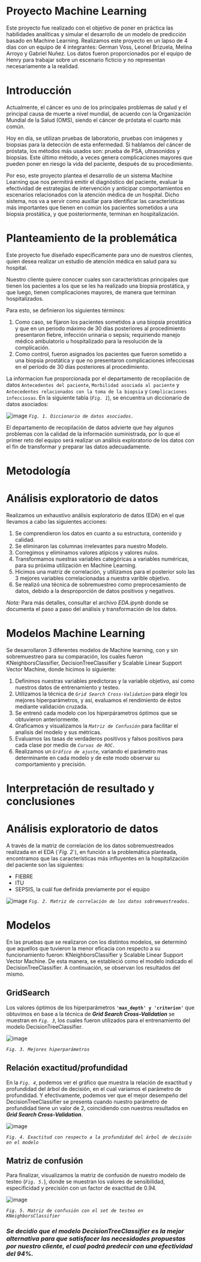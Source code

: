 # **Proyecto Machine Learning**

Este proyecto fue realizado con el objetivo de poner en práctica las habilidades analíticas y simular el desarrollo de un modelo de predicción basado en Machine Learning. Realizamos este proyecto en un lapso de 4 días con un equipo de 4 integrantes: German Voss, Leonel Brizuela, Melina Arroyo y Gabriel Nuñez. 
Los datos fueron proporcionados por el equipo de Henry para trabajar sobre un escenario ficticio y no representan necesariamente a la realidad.  

# **Introducción**

Actualmente, el cáncer es uno de los principales problemas de salud y el principal causa de muerte a nivel mundial, de acuerdo con la Organización Mundial de la Salud (OMS), siendo el cáncer de próstata el cuarto más común.

Hoy en día, se utilizan pruebas de laboratorio, pruebas con imágenes y biopsias para la detección de esta enfermedad. Si hablamos del cáncer de próstata, los métodos más usados son: prueba de PSA, ultrasonidos y biopsias. Este último método, a veces genera complicaciones mayores que pueden poner en riesgo la vida del paciente, después de su procedimiento.

Por eso, este proyecto plantea el desarrollo de un sistema Machine Learning que nos permitirá emitir el diagnóstico del paciente, evaluar la efectividad de estrategias de intervención y anticipar comportamientos en escenarios relacionados con la atención médica de un hospital. Dicho sistema, nos va a servir como auxiliar para identificar las características más importantes que tienen en común los pacientes sometidos a una biopsia prostática, y que posteriormente, terminan en hospitalización.
 
# **Planteamiento de la problemática**

Este proyecto fue diseñado específicamente para uno de nuestros clientes, quien desea realizar un estudio de atención médica en salud para su hospital.

Nuestro cliente quiere conocer cuales son características principales que tienen los pacientes a los que se les ha realizado una biopsia prostática, y que luego, tienen complicaciones mayores, de manera que terminan hospitalizados. 

Para esto, se definieron los siguientes términos:
1. Como caso, se fijaron los pacientes sometidos a una biopsia prostática y que en un periodo máximo de 30 días posteriores al procedimiento presentaron fiebre, infección urinaria o sepsis; requiriendo manejo médico ambulatorio u hospitalizado para la resolución de la complicación.
2. Como control, fueron asignados los pacientes que fueron sometido a una biopsia prostática y que no presentaron complicaciones infecciosas en el período de 30 días posteriores al procedimiento.

La informacion fue proporcionada por el departamento de recopilación de datos `Antecedentes del paciente`, `Morbilidad asociada al paciente` y `Antecedentes relacionados con la toma de la biopsia` y `Complicaciones infecciosas`. En la siguiente tabla (_`Fig. 1`_), se encuentra un diccionario de datos asociados:

![image](https://user-images.githubusercontent.com/118769777/220240501-8c21461d-2de5-495b-954e-10fb9bf38014.png)
_`Fig. 1. Diccionario de datos asociados.`_

El departamento de recopilación de datos advierte que hay algunos problemas con la calidad de la información suministrada, por lo que el primer reto del equipo será realizar un análisis exploratorio de los datos con el fin de transformar y preparar las datos adecuadamente.

 # **Metodología**

# Análisis exploratorio de datos

Realizamos un exhaustivo análisis exploratorio de datos (EDA) en el que llevamos a cabo las siguientes acciones:

1. Se comprendieron los datos en cuanto a su estructura, contenido y calidad.
2. Se eliminaron las columnas irrelevantes para nuestro Modelo.
3. Corregimos y eliminamos valores atípicos y valores nulos. 
4. Transformamos nuestras variables categóricas a variables numéricas, para su próxima utilización en Machine Learning.
5. Hicimos una matriz de correlación, y utilizamos para el posterior solo las 3 mejores variables correlacionadas a nuestra varible objetivo.
6. Se realizó una técnica de sobremuestreo como preprocesamiento de datos, debido a la desproporción de datos positivos y negativos.

_Nota:_ Para más detalles, consultar el archivo *_EDA.ipynb_* donde se documenta el paso a paso del análisis y transformación de los datos.

# Modelos Machine Learning

Se desarrollaron 3 diferentes modelos de Machine learning, con y sin sobremuestreo para su comparación, los cuales fueron KNeighborsClassifier, DecisionTreeClassifier y Scalable Linear Support Vector Machine, donde hicimos lo siguiente:

1. Definimos nuestras variables predictoras y la variable objetivo, así como nuestros datos de entrenamiento y testeo.
2. Utilizamos la técnica de _`Grid Search Cross-Validation`_ para elegir los mejores hiperparámetros, y así, evaluamos el rendimiento de éstos mediante validación cruzada.
3. Se entrenó cada modelo con los hiperpárametros óptimos que se obtuvieron anteriormente.
4. Graficamos y visualizamos la _`Matriz de Confusión`_ para facilitar el analisis del modelo y sus métricas.
5. Evaluamos las tasas de verdaderos positivos y falsos positivos para cada clase por medio de _`Curvas de ROC.`_
6. Realizamos un _`Gráfico de ajuste`_, variando el parámetro mas determinante en cada modelo y de este modo observar su comportamiento y precisión.


# **Interpretación de resultado y conclusiones**

# Análisis exploratorio de datos

A través de la matriz de correlación de los datos sobremuestreados realizada en el EDA (´_Fig. 2_´), en función a la problemática planteada, encontramos que las características más influyentes en la hospitalización del paciente son las siguientes:
- FIEBRE
- ITU 
- SEPSIS, la cuál fue definida previamente por el equipo

![image](_src/assets/corr.png)
_`Fig. 2. Matriz de correlación de los datos sobremuestreados.`_
  
  
# Modelos

En las pruebas que se realizaron con los distintos modelos, se determinó que aquellos que tuvieron la menor eficacia con respecto a su funcionamiento fueron: KNeighborsClassifier y Scalable Linear Support Vector Machine. De esta manera, se estableció como el modelo indicado el DecisionTreeClassifier. A continuación, se observan los resultados del mismo.
  
## GridSearch

Los valores óptimos de los hiperparámetros **`'max_depth' y 'criterion'`** que obtuvimos en base a la técnica de  **_Grid Search Cross-Validation_**  se muestran en _`Fig. 3`_, los cuales fueron utilizados para el entrenamiento del modelo DecisionTreeClassifier.

![image](_src/assets/gridsearch.png)

_`Fig. 3. Mejores hiperparámetros`_

## **Relación exactitud/profundidad**
En la _`Fig. 4`_, podemos ver el gráfico que muestra la relación de exactitud y profundidad del árbol de decisión, en el cual variamos el parámetro de profundidad. Y efectivamente, podemos ver que el mejor desempeño del DecisionTreeClassifier se presenta cuando nuestro parámetro de profundidad tiene un valor de 2, coincidiendo con nuestros resultados en  **_Grid Search Cross-Validation_**.

![image](_src/assets/tree_depth_graphic.png)

_`Fig. 4. Exactitud con respecto a la profundidad del árbol de decisión en el modelo`_

## **Matriz de confusión**
Para finalizar, visualizamos la matriz de confusión de nuestro modelo de testeo (_`Fig. 5.`_), donde se muestran los valores de sensibilidad, especificidad y precisión con un factor de exactitud de 0.94. 

![image](_src/assets/test_matrix_confusion.png)

_`Fig. 5. Matriz de confusión con el set de testeo en KNeighborsClassifier`_

### **_Se decidio que el modelo DecisionTreeClassifier es la mejor alternativa para que satisfacer las necesidades propuestas por nuestro cliente, el cual podrá predecir con una efectividad del 94%._**
